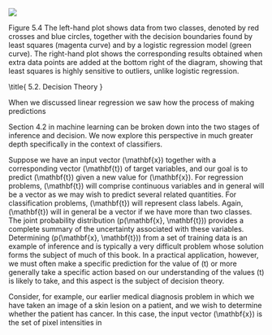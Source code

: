 
![](https://cdn.mathpix.com/cropped/2024_05_26_eb0b6807a540759d07d1g-1.jpg?height=706&width=1470&top_left_y=238&top_left_x=151)

Figure 5.4 The left-hand plot shows data from two classes, denoted by red crosses and blue circles, together with the decision boundaries found by least squares (magenta curve) and by a logistic regression model (green curve). The right-hand plot shows the corresponding results obtained when extra data points are added at the bottom right of the diagram, showing that least squares is highly sensitive to outliers, unlike logistic regression.

\title{
5.2. Decision Theory
}

When we discussed linear regression we saw how the process of making predictions

Section 4.2 in machine learning can be broken down into the two stages of inference and decision. We now explore this perspective in much greater depth specifically in the context of classifiers.

Suppose we have an input vector \(\mathbf{x}\) together with a corresponding vector \(\mathbf{t}\) of target variables, and our goal is to predict \(\mathbf{t}\) given a new value for \(\mathbf{x}\). For regression problems, \(\mathbf{t}\) will comprise continuous variables and in general will be a vector as we may wish to predict several related quantities. For classification problems, \(\mathbf{t}\) will represent class labels. Again, \(\mathbf{t}\) will in general be a vector if we have more than two classes. The joint probability distribution \(p(\mathbf{x}, \mathbf{t})\) provides a complete summary of the uncertainty associated with these variables. Determining \(p(\mathbf{x}, \mathbf{t})\) from a set of training data is an example of inference and is typically a very difficult problem whose solution forms the subject of much of this book. In a practical application, however, we must often make a specific prediction for the value of \(t\) or more generally take a specific action based on our understanding of the values \(t\) is likely to take, and this aspect is the subject of decision theory.

Consider, for example, our earlier medical diagnosis problem in which we have taken an image of a skin lesion on a patient, and we wish to determine whether the patient has cancer. In this case, the input vector \(\mathbf{x}\) is the set of pixel intensities in
